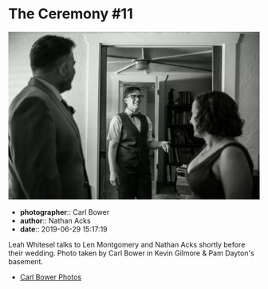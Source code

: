 # The Ceremony #11

![Leah Whitesel talks to Len Montgomery and Nathan Acks](assets/2019-06-29-set-1-the-ceremony-11.webp)

* **photographer**:: Carl Bower  
* **author**:: Nathan Acks  
* **date**:: 2019-06-29 15:17:19

Leah Whitesel talks to Len Montgomery and Nathan Acks shortly before their wedding. Photo taken by Carl Bower in Kevin Gilmore & Pam Dayton's basement.

* [Carl Bower Photos](https://carlbowerphotos.com)
